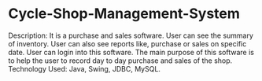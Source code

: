 # Cycle-Shop-Management-System
Description: It is a purchase and sales software. User can see the summary of inventory. User can also see reports like, purchase or sales on specific date. User can login into this software. The main purpose of this software is to help the user to record day to day purchase and sales of the shop.
Technology Used: Java, Swing, JDBC, MySQL.